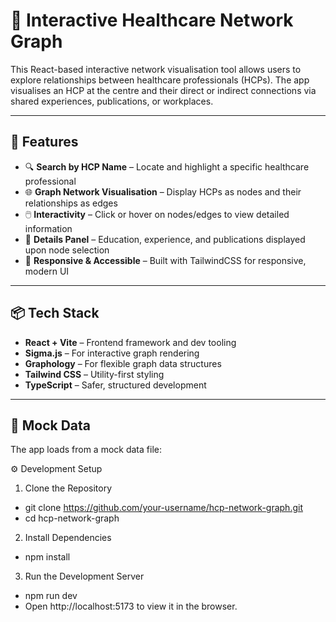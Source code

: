 # 🏥 Interactive Healthcare Network Graph

This React-based interactive network visualisation tool allows users to explore relationships between healthcare professionals (HCPs). The app visualises an HCP at the centre and their direct or indirect connections via shared experiences, publications, or workplaces.

---

## 🚀 Features

- 🔍 **Search by HCP Name** – Locate and highlight a specific healthcare professional
- 🌐 **Graph Network Visualisation** – Display HCPs as nodes and their relationships as edges
- 🖱️ **Interactivity** – Click or hover on nodes/edges to view detailed information
- 📄 **Details Panel** – Education, experience, and publications displayed upon node selection
- 🧭 **Responsive & Accessible** – Built with TailwindCSS for responsive, modern UI

---

## 📦 Tech Stack

- **React + Vite** – Frontend framework and dev tooling
- **Sigma.js** – For interactive graph rendering
- **Graphology** – For flexible graph data structures
- **Tailwind CSS** – Utility-first styling
- **TypeScript** – Safer, structured development

---

## 🧪 Mock Data

The app loads from a mock data file:

⚙️ Development Setup
1. Clone the Repository
- git clone https://github.com/your-username/hcp-network-graph.git
- cd hcp-network-graph
2. Install Dependencies
- npm install
3. Run the Development Server
- npm run dev
- Open http://localhost:5173 to view it in the browser.

